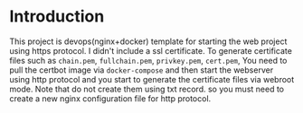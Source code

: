 # Introduction

This project is devops(nginx+docker) template for starting the web project using https protocol. I didn't include a ssl certificate. To generate certificate files such as `chain.pem`, `fullchain.pem`, `privkey.pem`, `cert.pem`, You need to pull the certbot image via `docker-compose` and then start the webserver using http protocol and you start to generate the certificate files via webroot mode. Note that do not create them using txt record. so you must need to create a new nginx configuration file for http protocol.
